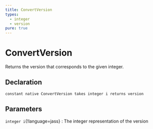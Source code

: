 ```yaml
---
title: ConvertVersion
types:
  - integer
  - version
pure: true
---
```


# ConvertVersion
Returns the version that corresponds to the given integer.

## Declaration

```jass
constant native ConvertVersion takes integer i returns version
```

## Parameters
`integer i`{!language=jass}
: The integer representation of the version
